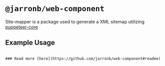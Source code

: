 # `@jarronb/web-component`

Site-mapper is a package used to generate a XML sitemap utilizing [puppeteer-core](https://www.npmjs.com/package/puppeteer-core)

## Example Usage

```

### Read more [here](https://github.com/jarronb/web-component#readme)
